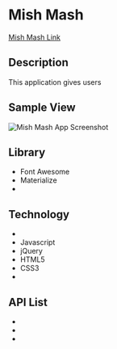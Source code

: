 # Mish Mash

[Mish Mash Link](https:// "project-2 Link")

## Description
This application gives users

## Sample View

![Mish Mash App Screenshot](/assets/images/screenshot.jpg/)


## Library 

+ Font Awesome
+ Materialize
+ 


## Technology

+ 
+ Javascript
+ jQuery
+ HTML5
+ CSS3
+ 


## API List

+ 
+ 
+ 
